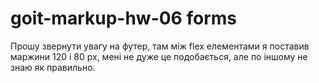# goit-markup-hw-06 forms
Прошу звернути увагу на футер, там між flex елементами я поставив маржини 120 і 80 px, мені не дуже це подобається, але по іншому не знаю як правильно.
